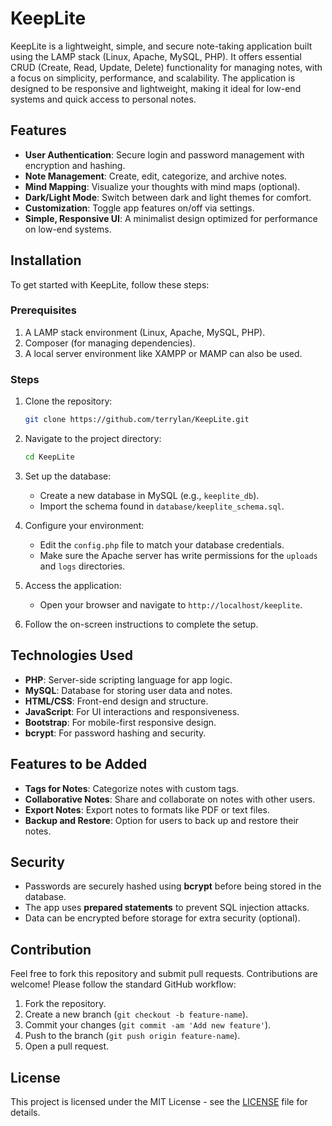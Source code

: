 
# KeepLite

KeepLite is a lightweight, simple, and secure note-taking application built using the LAMP stack (Linux, Apache, MySQL, PHP). It offers essential CRUD (Create, Read, Update, Delete) functionality for managing notes, with a focus on simplicity, performance, and scalability. The application is designed to be responsive and lightweight, making it ideal for low-end systems and quick access to personal notes.

## Features

- **User Authentication**: Secure login and password management with encryption and hashing.
- **Note Management**: Create, edit, categorize, and archive notes.
- **Mind Mapping**: Visualize your thoughts with mind maps (optional).
- **Dark/Light Mode**: Switch between dark and light themes for comfort.
- **Customization**: Toggle app features on/off via settings.
- **Simple, Responsive UI**: A minimalist design optimized for performance on low-end systems.

## Installation

To get started with KeepLite, follow these steps:

### Prerequisites

1. A LAMP stack environment (Linux, Apache, MySQL, PHP).
2. Composer (for managing dependencies).
3. A local server environment like XAMPP or MAMP can also be used.

### Steps

1. Clone the repository:

   ```bash
   git clone https://github.com/terrylan/KeepLite.git
   ```

2. Navigate to the project directory:

   ```bash
   cd KeepLite
   ```

3. Set up the database:

   - Create a new database in MySQL (e.g., `keeplite_db`).
   - Import the schema found in `database/keeplite_schema.sql`.

4. Configure your environment:

   - Edit the `config.php` file to match your database credentials.
   - Make sure the Apache server has write permissions for the `uploads` and `logs` directories.

5. Access the application:

   - Open your browser and navigate to `http://localhost/keeplite`.

6. Follow the on-screen instructions to complete the setup.

## Technologies Used

- **PHP**: Server-side scripting language for app logic.
- **MySQL**: Database for storing user data and notes.
- **HTML/CSS**: Front-end design and structure.
- **JavaScript**: For UI interactions and responsiveness.
- **Bootstrap**: For mobile-first responsive design.
- **bcrypt**: For password hashing and security.

## Features to be Added

- **Tags for Notes**: Categorize notes with custom tags.
- **Collaborative Notes**: Share and collaborate on notes with other users.
- **Export Notes**: Export notes to formats like PDF or text files.
- **Backup and Restore**: Option for users to back up and restore their notes.

## Security

- Passwords are securely hashed using **bcrypt** before being stored in the database.
- The app uses **prepared statements** to prevent SQL injection attacks.
- Data can be encrypted before storage for extra security (optional).

## Contribution

Feel free to fork this repository and submit pull requests. Contributions are welcome! Please follow the standard GitHub workflow:

1. Fork the repository.
2. Create a new branch (`git checkout -b feature-name`).
3. Commit your changes (`git commit -am 'Add new feature'`).
4. Push to the branch (`git push origin feature-name`).
5. Open a pull request.

## License

This project is licensed under the MIT License - see the [LICENSE](LICENSE) file for details.
